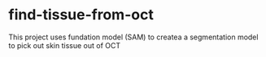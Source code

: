# find-tissue-from-oct
This project uses fundation model (SAM) to createa a segmentation model to pick out skin tissue out of OCT
